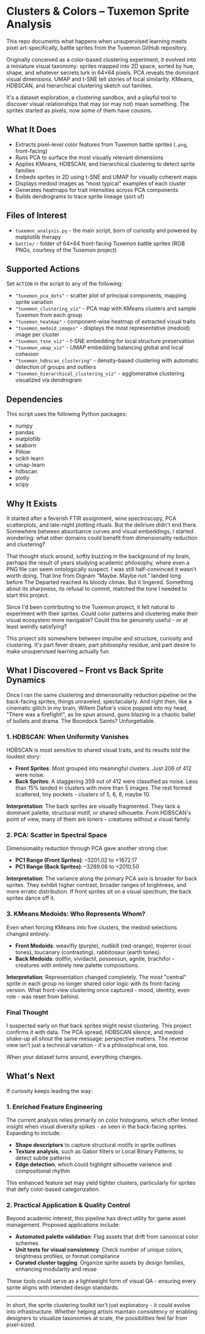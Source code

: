 # Clusters & Colors – Tuxemon Sprite Analysis

This repo documents what happens when unsupervised learning meets pixel art-specifically, battle sprites from the Tuxemon GitHub repository.

Originally conceived as a color-based clustering experiment, it evolved into a miniature visual taxonomy: sprites mapped into 2D space, sorted by hue, shape, and whatever secrets lurk in 64×64 pixels. PCA reveals the dominant visual dimensions. UMAP and t-SNE tell stories of local similarity. KMeans, HDBSCAN, and hierarchical clustering sketch out families.

It's a dataset exploration, a clustering sandbox, and a playful tool to discover visual relationships that may (or may not) mean something. The sprites started as pixels, now some of them have cousins.

## What It Does

- Extracts pixel-level color features from Tuxemon battle sprites (`.png`, front-facing)
- Runs PCA to surface the most visually relevant dimensions
- Applies KMeans, HDBSCAN, and hierarchical clustering to detect sprite families
- Embeds sprites in 2D using t-SNE and UMAP for visually coherent maps
- Displays medoid images as "most typical" examples of each cluster
- Generates heatmaps for trait intensities across PCA components
- Builds dendrograms to trace sprite lineage (sort of)

## Files of Interest

- `tuxemon_analysis.py` - the main script, born of curiosity and powered by matplotlib therapy
- `battle/` - folder of 64×64 front-facing Tuxemon battle sprites (RGB PNGs, courtesy of the Tuxemon project)

## Supported Actions

Set `ACTION` in the script to any of the following:

- `"tuxemon_pca_dots"` - scatter plot of principal components, mapping sprite variation
- `"tuxemon_clustering_viz"` - PCA map with KMeans clusters and sample Tuxemon from each group
- `"tuxemon_heatmap"` - component-wise heatmap of extracted visual traits
- `"tuxemon_medoid_images"` - displays the most representative (medoid) image per cluster
- `"tuxemon_tsne_viz"` - t-SNE embedding for local structure preservation
- `"tuxemon_umap_viz"` - UMAP embedding balancing global and local cohesion
- `"tuxemon_hdbscan_clustering"` - density-based clustering with automatic detection of groups and outliers
- `"tuxemon_hierarchical_clustering_viz"` - agglomerative clustering visualized via dendrogram

## Dependencies

This script uses the following Python packages:

- numpy
- pandas
- matplotlib
- seaborn
- Pillow
- scikit-learn
- umap-learn
- hdbscan
- plotly
- scipy

## Why It Exists

It started after a feverish FTIR assignment, wine spectroscopy, PCA scatterplots, and late-night plotting rituals. But the delirium didn't end there. Somewhere between absorbance curves and visual embeddings, I started wondering: what other domains could benefit from dimensionality reduction and clustering?

That thought stuck around, softly buzzing in the background of my brain, perhaps the result of years studying academic philosophy, where even a PNG file can seem ontologically suspect. I was still half-convinced it wasn't worth doing. That line from Dignam "Maybe. Maybe not." landed long before The Departed reached its bloody climax. But it lingered. Something about its sharpness, its refusal to commit, matched the tone I needed to start this project.

Since I'd been contributing to the Tuxemon project, it felt natural to experiment with their sprites. Could color patterns and clustering make their visual ecosystem more navigable? Could this be genuinely useful - or at least weirdly satisfying?

This project sits somewhere between impulse and structure, curiosity and clustering. It's part fever dream, part philosophy residue, and part desire to make unsupervised learning actually fun.

## What I Discovered – Front vs Back Sprite Dynamics

Once I ran the same clustering and dimensionality reduction pipeline on the back-facing sprites, things unraveled, spectacularly. And right then, like a cinematic glitch in my brain, Willem Dafoe's voice popped into my head, "There was a firefight!", as he spun around, guns blazing in a chaotic ballet of bullets and drama. The Boondock Saints? Unforgettable.

### 1. HDBSCAN: When Uniformity Vanishes

HDBSCAN is most sensitive to shared visual traits, and its results told the loudest story:

- **Front Sprites**: Most grouped into meaningful clusters. Just 206 of 412 were noise.
- **Back Sprites**: A staggering 359 out of 412 were classified as noise. Less than 15% landed in clusters with more than 5 images. The rest formed scattered, tiny pockets - clusters of 5, 6, 8, maybe 10.

**Interpretation**: The back sprites are visually fragmented. They lack a dominant palette, structural motif, or shared silhouette. From HDBSCAN's point of view, many of them are loners - creatures without a visual family.

### 2. PCA: Scatter in Spectral Space

Dimensionality reduction through PCA gave another strong clue:

- **PC1 Range (Front Sprites)**: –3201.02 to +1672.17  
- **PC1 Range (Back Sprites)**: –3289.08 to +2010.50

**Interpretation**: The variance along the primary PCA axis is broader for back sprites. They exhibit higher contrast, broader ranges of brightness, and more erratic distribution. If front sprites sit on a visual spectrum, the back sprites dance off it.

### 3. KMeans Medoids: Who Represents Whom?

Even when forcing KMeans into five clusters, the medoid selections changed entirely:

- **Front Medoids**: weavifly (purple), nudikill (red-orange), trojerror (cool tones), toucanary (contrasting), rabbitosaur (earth tones).
- **Back Medoids**: dollfin, vividactil, possessun, agnite, brachifor - creatures with entirely new palette compositions.

**Interpretation**: Representation changed completely. The most "central" sprite in each group no longer shared color logic with its front-facing version. What front-view clustering once captured - mood, identity, even role - was reset from behind.

### Final Thought

I suspected early on that back sprites might resist clustering. This project confirms it with data. The PCA spread, HDBSCAN silence, and medoid shake-up all shout the same message: perspective matters. The reverse view isn't just a technical variation - it's a philosophical one, too.

When your dataset turns around, everything changes.

## What's Next

If curiosity keeps leading the way:

### 1. Enriched Feature Engineering  
The current analysis relies primarily on color histograms, which offer limited insight when visual diversity spikes - as seen in the back-facing sprites. Expanding to include:

- **Shape descriptors** to capture structural motifs in sprite outlines  
- **Texture analysis**, such as Gabor filters or Local Binary Patterns, to detect subtle patterns  
- **Edge detection**, which could highlight silhouette variance and compositional rhythm  

This enhanced feature set may yield tighter clusters, particularly for sprites that defy color-based categorization.

### 2. Practical Application & Quality Control  
Beyond academic interest, this pipeline has direct utility for game asset management. Proposed applications include:

- **Automated palette validation**: Flag assets that drift from canonical color schemes  
- **Unit tests for visual consistency**: Check number of unique colors, brightness profiles, or format compliance  
- **Curated cluster tagging**: Organize sprite assets by design families, enhancing modularity and reuse

These tools could serve as a lightweight form of visual QA - ensuring every sprite aligns with intended design standards.

---

In short, the sprite clustering toolkit isn't just exploratory - it could evolve into infrastructure. Whether helping artists maintain consistency or enabling designers to visualize taxonomies at scale, the possibilities feel far from pixel-sized.
